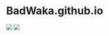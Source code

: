 # BadWaka.github.io

![](http://upload-images.jianshu.io/upload_images/1828354-bde6754c0abf91e5.png?imageMogr2/auto-orient/strip%7CimageView2/2/w/1240)
![](http://upload-images.jianshu.io/upload_images/1828354-09cf370f7f1546ca.png?imageMogr2/auto-orient/strip%7CimageView2/2/w/1240)

